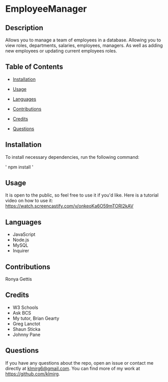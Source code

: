 # EmployeeManager

## Description

Allows you to manage a team of employees in a database. Allowing you to view roles, departments, salaries, employees, managers. As well as adding new employees or updating current employees roles.

## Table of Contents

* [Installation](#installation)

* [Usage](#usage)
 
* [Languages](#languages)

* [Contributions](#contributions)

* [Credits](#credits)

* [Questions](#questions)

 ## Installation

 To install necessary dependencies, run the following command:
  
 ' npm install '
 
 ## Usage

It is open to the public, so feel free to use it if you'd like.
Here is a tutorial video on how to use it:
https://watch.screencastify.com/v/onkeoKa6O59mTORI2kAV

 ## Languages
 * JavaScript
 * Node.js
 * MySQL
 * Inquirer

 ## Contributions

 Ronya Gettis
 
 ## Credits
 
 * W3 Schools
 * Ask BCS
 * My tutor, Brian Gearty
 * Greg Lanctot
 * Shaun Sticka
 * Johnny Pane

 ## Questions

 If you have any questions about the repo, open an issue or contact me directly at klmirg6@gmail.com. You can find more of my work at https://github.com/klmirg.

